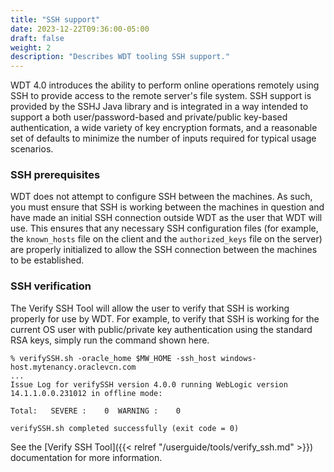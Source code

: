 ```yaml
---
title: "SSH support"
date: 2023-12-22T09:36:00-05:00
draft: false
weight: 2
description: "Describes WDT tooling SSH support."
---
```


WDT 4.0 introduces the ability to perform online operations remotely using SSH to provide access to the remote
server's file system.  SSH support is provided by the SSHJ Java library and is integrated in a way intended to support
a both user/password-based and private/public key-based authentication, a wide variety of key encryption formats, and
a reasonable set of defaults to minimize the number of inputs required for typical usage scenarios.  

### SSH prerequisites 
WDT does not attempt to configure SSH between the machines.  As such, you must ensure that SSH is working between
the machines in question and have made an initial SSH connection outside WDT as the user that WDT will use.  This
ensures that any necessary SSH configuration files (for example, the `known_hosts` file on the client and the `authorized_keys`
file on the server) are properly initialized to allow the SSH connection between the machines to be established.

### SSH verification
The Verify SSH Tool will allow the user to verify that SSH is working properly for use by WDT.  For example, to verify
that SSH is working for the current OS user with public/private key authentication using the standard RSA keys, simply
run the command shown here.

```shell
% verifySSH.sh -oracle_home $MW_HOME -ssh_host windows-host.mytenancy.oraclevcn.com
...
Issue Log for verifySSH version 4.0.0 running WebLogic version 14.1.1.0.0.231012 in offline mode:

Total:   SEVERE :    0  WARNING :    0

verifySSH.sh completed successfully (exit code = 0)
```

See the [Verify SSH Tool]({{< relref "/userguide/tools/verify_ssh.md" >}}) documentation for more information.
